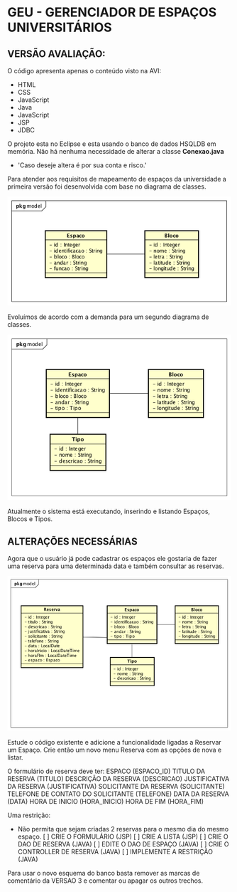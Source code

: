 # GEU - GERENCIADOR DE ESPAÇOS UNIVERSITÁRIOS

## VERSÃO AVALIAÇÃO:

O código apresenta apenas o conteúdo visto na AVI:
* HTML
* CSS
* JavaScript
* Java
* JavaScript
* JSP
* JDBC

O projeto esta no Eclipse e esta usando o banco de dados HSQLDB em memória. Não há nenhuma necessidade de alterar a classe __Conexao.java__

* 'Caso deseje altera é por sua conta e risco.'

Para atender aos requisitos de mapeamento de espaços da universidade a primeira versão foi desenvolvida com base no diagrama de classes.

![Diagrama de Classe v1](imagens/diagrama_classe_v1.png)

Evoluímos de acordo com a demanda para um segundo diagrama de classes.

![Diagrama de Classe v2](imagens/diagrama_classe_v2.png)


Atualmente o sistema está executando, inserindo e listando Espaços, Blocos e Tipos.


## ALTERAÇÕES NECESSÁRIAS

Agora que o usuário já pode cadastrar os espaços ele gostaria de fazer uma reserva para uma determinada data e também consultar as reservas.

![Diagrama de Classe](imagens/diagrama_classe_v3.png)

Estude o código existente e adicione a funcionalidade ligadas a Reservar um Espaço.
Crie então um novo menu Reserva com as opções de nova e listar.

O formulário de reserva deve ter:
ESPACO (ESPACO_ID)
TITULO DA RESERVA (TITULO)
DESCRIÇÃO DA RESERVA (DESCRICAO)
JUSTIFICATIVA DA RESERVA (JUSTIFICATIVA)
SOLICITANTE DA RESERVA (SOLICITANTE)
TELEFONE DE CONTATO DO SOLICITANTE (TELEFONE)
DATA DA RESERVA (DATA)
HORA DE INICIO (HORA_INICIO)
HORA DE FIM (HORA_FIM)

Uma restrição:
* Não permita que sejam criadas 2 reservas para o mesmo dia do mesmo espaço.
[ ] CRIE O FORMULÁRIO (JSP)
[ ] CRIE A LISTA (JSP)
[ ] CRIE O DAO DE RESERVA (JAVA)
[ ] EDITE O DAO DE ESPAÇO (JAVA)
[ ] CRIE O CONTROLLER DE RESERVA (JAVA)
[ ] IMPLEMENTE A RESTRIÇÃO (JAVA)



Para usar o novo esquema do banco basta remover as marcas de comentário da VERSAO 3 e comentar ou apagar os outros trechos.
